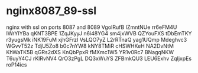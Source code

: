 # nginx8087_89-ssl
nginx with ssl on ports 8087 and 8089
VgoIRufB
IZmntNUe
rr6eFM4U
IWrYIYBa
qKNT3BPE
1ZqJKyyJ
n6i48YG4
sm4jxWVB
QZYouFXS
tDbEmTKY
r3yugsMk
iNK19FuM
xjhGFrzI
VsLQO7yZ
L2rRTnaQ
yag1UQmp
Mdeghvc3
WGvvT52z
TdjU5Zo8
b0c7nYW8
kNY8TMiR
cHSWHKeH
NA2DvNtM
KhWaTK5B
qGRs2dXS
KnQbPpxR
fMXmc1W5
YR1v0Rc7
BNagqNKW
T6uyY4CJ
rKlRvNV4
QrO3zPgL
DQ3xWuYS
ZFBmkQU3
LEU6Exhv
ZqIjxpEs
roP14ics
